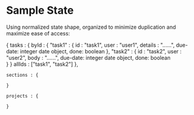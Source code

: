 # Sample State

Using normalized state shape, organized to minimize duplication and maximize ease of access:

{
    tasks : {
        byId : {
            "task1" : {
                id : "task1",
                user : "user1",
                details : "......",
                due-date: integer date object,
                done: boolean
            },
            "task2" : {
                id : "task2",
                user : "user2",
                body : "......",
                due-date: integer date object,
                done: boolean  
            }
        }
        allIds : ["task1", "task2"]
    },

    sections : {

    }

    projects : {

    }
